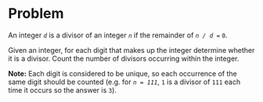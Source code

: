 # Problem

An integer _`d`_ is a divisor of an integer _`n`_ if the remainder of _`n / d =`_ `0`.

Given an integer, for each digit that makes up the integer determine whether it is a divisor. Count the number of divisors occurring within the integer.

**Note:** Each digit is considered to be unique, so each occurrence of the same digit should be counted (e.g. for _`n = 111`_, `1` is a divisor of `111` each time it occurs so the answer is `3`).
